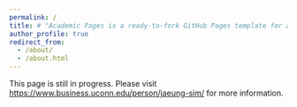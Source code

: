 ```yaml
---
permalink: /
title: # "Academic Pages is a ready-to-fork GitHub Pages template for academic personal websites"
author_profile: true
redirect_from: 
  - /about/
  - /about.html
---
```


This page is still in progress. Please visit <https://www.business.uconn.edu/person/jaeung-sim/> for more information.

